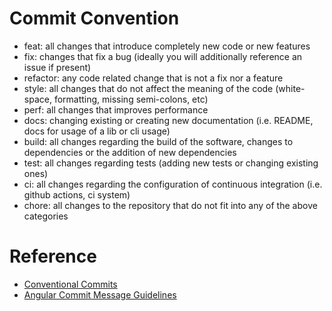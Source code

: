 # Commit Convention

- feat: all changes that introduce completely new code or new features
- fix: changes that fix a bug (ideally you will additionally reference an issue if present)
- refactor: any code related change that is not a fix nor a feature
- style: all changes that do not affect the meaning of the code (white-space, formatting, missing semi-colons, etc)
- perf: all changes that improves performance
- docs: changing existing or creating new documentation (i.e. README, docs for usage of a lib or cli usage)
- build: all changes regarding the build of the software, changes to dependencies or the addition of new dependencies
- test: all changes regarding tests (adding new tests or changing existing ones)
- ci: all changes regarding the configuration of continuous integration (i.e. github actions, ci system)
- chore: all changes to the repository that do not fit into any of the above categories

# Reference

- [Conventional Commits](https://www.conventionalcommits.org/en/v1.0.0/)
- [Angular Commit Message Guidelines](https://github.com/angular/angular/blob/22b96b9/CONTRIBUTING.md#-commit-message-guidelines)
